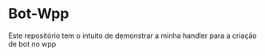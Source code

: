 # Bot-Wpp
Este repositório tem o intuito de demonstrar a minha handler para a criação de bot no wpp
